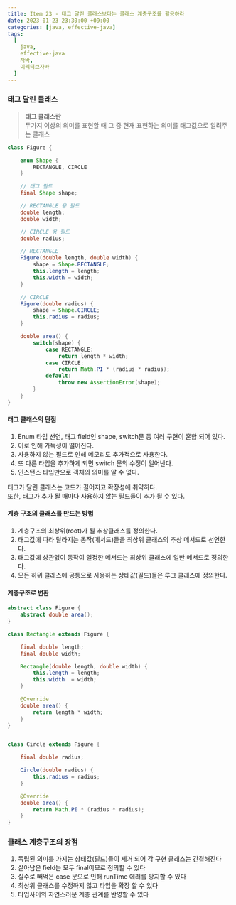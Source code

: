 ```yaml
---
title: Item 23 - 태그 달린 클래스보다는 클래스 계층구조를 활용하라
date: 2023-01-23 23:30:00 +09:00
categories: [java, effective-java]
tags:
  [
    java, 
    effective-java
    자바, 
    이펙티브자바
  ]
---
```


### 태그 달린 클래스
> **태그 클래스란**  
> 두가지 이상의 의미를 표현할 때 그 중 현재 표현하는 의미를 태그값으로 알려주는 클래스

```java
class Figure {

    enum Shape {
        RECTANGLE, CIRCLE
    }

    // 태그 필드
    final Shape shape;

    // RECTANGLE 용 필드
    double length;
    double width;

    // CIRCLE 용 필드
    double radius;

    // RECTANGLE
    Figure(double length, double width) {
        shape = Shape.RECTANGLE;
        this.length = length;
        this.width = width;
    }

    // CIRCLE
    Figure(double radius) {
        shape = Shape.CIRCLE;
        this.radius = radius;
    }

    double area() {
        switch(shape) {
            case RECTANGLE:
                return length * width;
            case CIRCLE:
                return Math.PI * (radius * radius);
            default:
                throw new AssertionError(shape);
        }
    }
}
```

#### 태그 클래스의 단점
1. Enum 타입 선언, 태그 field인 shape, switch문 등 여러 구현이 혼합 되어 있다.
2. 이로 인해 가독성이 떨어진다.
3. 사용하지 않는 필드로 인해 메모리도 추가적으로 사용한다.
4. 또 다른 타입을 추가하게 되면 switch 문의 수정이 일어난다.
5. 인스턴스 타입만으로 객체의 의미를 알 수 없다.

태그가 달린 클래스는 코드가 길어지고 확장성에 취약하다.  
또한, 태그가 추가 될 때마다 사용하지 않는 필드들이 추가 될 수 있다.

#### 계층 구조의 클래스를 만드는 방법
1. 계층구조의 최상위(root)가 될 추상클래스를 정의한다.
2. 태그값에 따라 달라지는 동작(메서드)들을 최상위 클래스의 추상 메서드로 선언한다.
3. 태그값에 상관없이 동작이 일정한 메서드는 최상위 클래스에 일반 메서드로 정의한다.
4. 모든 하위 클래스에 공통으로 사용하는 상태값(필드)들은 루크 클래스에 정의한다.

#### 계층구조로 변환
```java
abstract class Figure {
    abstract double area();
}

class Rectangle extends Figure {

    final double length;
    final double width;

    Rectangle(double length, double width) {
        this.length = length;
        this.width  = width;
    }

    @Override
    double area() {
        return length * width;
    }
}


class Circle extends Figure {

    final double radius;

    Circle(double radius) {
        this.radius = radius;
    }

    @Override
    double area() {
        return Math.PI * (radius * radius);
    }
}
```

### 클래스 계층구조의 장점
1. 독립된 의미를 가지는 상태값(필드)들이 제거 되어 각 구현 클래스는 간결해진다
2. 살아남은 field는 모두 final이므로 정의할 수 있다
3. 실수로 빼먹은 case 문으로 인해 runTime 에러를 방지할 수 있다
4. 최상위 클래스를 수정하지 않고 타입을 확장 할 수 있다
5. 타입사이의 자연스러운 계층 관계를 반영할 수 있다
